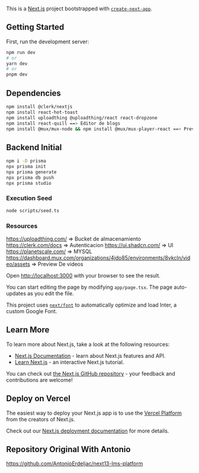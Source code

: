 This is a [Next.js](https://nextjs.org/) project bootstrapped with [`create-next-app`](https://github.com/vercel/next.js/tree/canary/packages/create-next-app).

## Getting Started

First, run the development server:

```bash
npm run dev
# or
yarn dev
# or
pnpm dev
```

## Dependencies

```bash
npm install @clerk/nextjs
npm install react-hot-toast
npm install uploadthing @uploadthing/react react-dropzone
npm install react-quill ==> Editor de blogs
npm install @mux/mux-node && npm install @mux/mux-player-react ==> Preview de Videos
```

## Backend Initial

```bash
npm i -D prisma
npx prisma init
npx prisma generate
npx prisma db push
npx prisma studio
```

### Execution Seed

```bash
node scripts/seed.ts
```

### Resources

https://uploadthing.com/ => Bucket de almacenamiento
https://clerk.com/docs => Autenticacion
https://ui.shadcn.com/ => UI
https://planetscale.com/ => MYSQL
https://dashboard.mux.com/organizations/4jdo85/environments/8vkcln/video/assets => Preview De videos

Open [http://localhost:3000](http://localhost:3000) with your browser to see the result.

You can start editing the page by modifying `app/page.tsx`. The page auto-updates as you edit the file.

This project uses [`next/font`](https://nextjs.org/docs/basic-features/font-optimization) to automatically optimize and load Inter, a custom Google Font.

## Learn More

To learn more about Next.js, take a look at the following resources:

- [Next.js Documentation](https://nextjs.org/docs) - learn about Next.js features and API.
- [Learn Next.js](https://nextjs.org/learn) - an interactive Next.js tutorial.

You can check out [the Next.js GitHub repository](https://github.com/vercel/next.js/) - your feedback and contributions are welcome!

## Deploy on Vercel

The easiest way to deploy your Next.js app is to use the [Vercel Platform](https://vercel.com/new?utm_medium=default-template&filter=next.js&utm_source=create-next-app&utm_campaign=create-next-app-readme) from the creators of Next.js.

Check out our [Next.js deployment documentation](https://nextjs.org/docs/deployment) for more details.

## Repository Original With Antonio

https://github.com/AntonioErdeljac/next13-lms-platform
